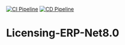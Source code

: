 [![CI Pipeline](https://github.com/JicoDotNet/Software-Licensing-Module-ERP-Net8.0/actions/workflows/build.yml/badge.svg)](https://github.com/JicoDotNet/Software-Licensing-Module-ERP-Net8.0/actions/workflows/build.yml)
[![CD Pipeline](https://github.com/JicoDotNet/Software-Licensing-Module-ERP-Net8.0/actions/workflows/deploy.yml/badge.svg?branch=master)](https://github.com/JicoDotNet/Software-Licensing-Module-ERP-Net8.0/actions/workflows/deploy.yml)

# Licensing-ERP-Net8.0
